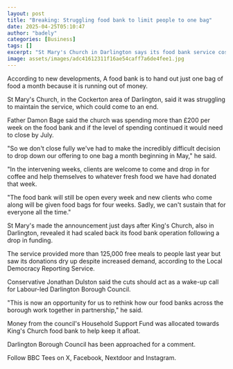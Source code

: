 ```yaml
---
layout: post
title: "Breaking: Struggling food bank to limit people to one bag"
date: 2025-04-25T05:10:47
author: "badely"
categories: [Business]
tags: []
excerpt: "St Mary's Church in Darlington says its food bank service costs £200 per week and faces closure."
image: assets/images/adc41612311f16ae54caff7a6de4fee1.jpg
---
```


According to new developments, A food bank is to hand out just one bag of food a month because it is running out of money.

St Mary's Church, in the Cockerton area of Darlington, said it was struggling to maintain the service, which could come to an end.

Father Damon Bage said the church was spending more than £200 per week on the food bank and if the level of spending continued it would need to close by July.

"So we don't close fully we've had to make the incredibly difficult decision to drop down our offering to one bag a month beginning in May," he said.

"In the intervening weeks, clients are welcome to come and drop in for coffee and help themselves to whatever fresh food we have had donated that week.

"The food bank will still be open every week and new clients who come along will be given food bags for four weeks. Sadly, we can't sustain that for everyone all the time."

St Mary's made the announcement just days after King's Church, also in Darlington, revealed it had scaled back its food bank operation following a drop in funding.

The service provided more than 125,000 free meals to people last year but saw its donations dry up despite increased demand, according to the Local Democracy Reporting Service.

Conservative Jonathan Dulston said the cuts should act as a wake-up call for Labour-led Darlington Borough Council.

"This is now an opportunity for us to rethink how our food banks across the borough work together in partnership," he said. 

Money from the council's Household Support Fund was allocated towards King's Church food bank to help keep it afloat.

Darlington Borough Council has been approached for a comment.

Follow BBC Tees on X, Facebook, Nextdoor and Instagram. 

